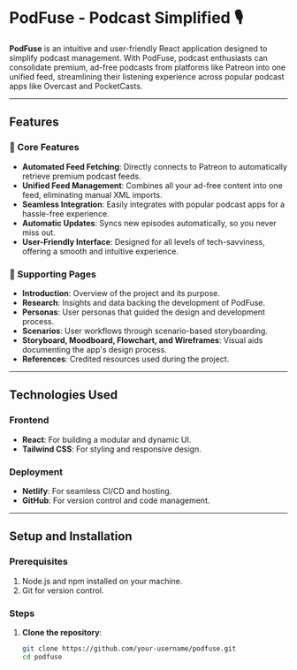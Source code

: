 # PodFuse - Podcast Simplified 🎙️

**PodFuse** is an intuitive and user-friendly React application designed to simplify podcast management. With PodFuse, podcast enthusiasts can consolidate premium, ad-free podcasts from platforms like Patreon into one unified feed, streamlining their listening experience across popular podcast apps like Overcast and PocketCasts.

---

## Features

### 🎯 Core Features
- **Automated Feed Fetching**: Directly connects to Patreon to automatically retrieve premium podcast feeds.
- **Unified Feed Management**: Combines all your ad-free content into one feed, eliminating manual XML imports.
- **Seamless Integration**: Easily integrates with popular podcast apps for a hassle-free experience.
- **Automatic Updates**: Syncs new episodes automatically, so you never miss out.
- **User-Friendly Interface**: Designed for all levels of tech-savviness, offering a smooth and intuitive experience.

### 🌟 Supporting Pages
- **Introduction**: Overview of the project and its purpose.
- **Research**: Insights and data backing the development of PodFuse.
- **Personas**: User personas that guided the design and development process.
- **Scenarios**: User workflows through scenario-based storyboarding.
- **Storyboard, Moodboard, Flowchart, and Wireframes**: Visual aids documenting the app's design process.
- **References**: Credited resources used during the project.

---

## Technologies Used

### Frontend
- **React**: For building a modular and dynamic UI.
- **Tailwind CSS**: For styling and responsive design.

### Deployment
- **Netlify**: For seamless CI/CD and hosting.
- **GitHub**: For version control and code management.

---

## Setup and Installation

### Prerequisites
1. Node.js and npm installed on your machine.
2. Git for version control.

### Steps
1. **Clone the repository**:
   ```bash
   git clone https://github.com/your-username/podfuse.git
   cd podfuse
